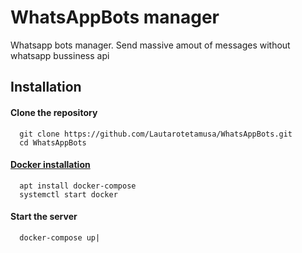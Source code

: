 # WhatsAppBots manager

Whatsapp bots manager. Send massive amout of messages without whatsapp bussiness api


## Installation

#### Clone the repository
```
  git clone https://github.com/Lautarotetamusa/WhatsAppBots.git
  cd WhatsAppBots
```

#### [Docker installation](https://docs.docker.com/engine/install/)
```
  apt install docker-compose
  systemctl start docker
```

#### Start the server
```
  docker-compose up|
```
